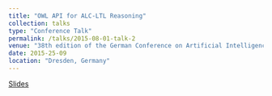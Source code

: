 ```yaml
---
title: "OWL API for ALC-LTL Reasoning"
collection: talks
type: "Conference Talk"
permalink: /talks/2015-08-01-talk-2
venue: "38th edition of the German Conference on Artificial Intelligence - 2015"
date: 2015-25-09
location: "Dresden, Germany"
---
```


<a href='http://farif.github.io/files/talks/2_arif_DL-intro-Talk.pdf'>Slides</a>


